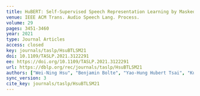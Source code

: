 ```yaml
---
title: HuBERT: Self-Supervised Speech Representation Learning by Masked Prediction of Hidden Units.
venue: IEEE ACM Trans. Audio Speech Lang. Process.
volume: 29
pages: 3451-3460
year: 2021
type: Journal Articles
access: closed
key: journals/taslp/HsuBTLSM21
doi: 10.1109/TASLP.2021.3122291
ee: https://doi.org/10.1109/TASLP.2021.3122291
url: https://dblp.org/rec/journals/taslp/HsuBTLSM21
authors: ["Wei-Ning Hsu", "Benjamin Bolte", "Yao-Hung Hubert Tsai", "Kushal Lakhotia", "Ruslan Salakhutdinov", "Abdelrahman Mohamed"]
sync_version: 3
cite_key: journals/taslp/HsuBTLSM21
---
```

